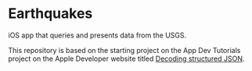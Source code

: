 # Earthquakes
iOS app that queries and presents data from the USGS.

This repository is based on the starting project on the App Dev Tutorials project on the Apple Developer website titled [Decoding structured JSON](https://developer.apple.com/tutorials/app-dev-training/decoding-structured-json).
